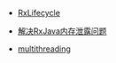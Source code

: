 - [RxLifecycle](https://github.com/trello/RxLifecycle)
- [解决RxJava内存泄露问题](http://www.jcodecraeer.com/a/anzhuokaifa/androidkaifa/2015/1122/3711.html)

- [multithreading](https://praveer09.github.io/technology/2016/02/29/rxjava-part-3-multithreading/)

